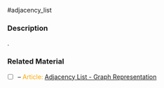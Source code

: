 #adjacency_list

### Description

.
### Related Material

- [ ] – <font color="orange"> Article: </font>[Adjacency List - Graph Representation](https://www.programiz.com/dsa/graph-adjacency-list)
